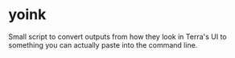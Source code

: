 # yoink
 Small script to convert outputs from how they look in Terra's UI to something you can actually paste into the command line.
